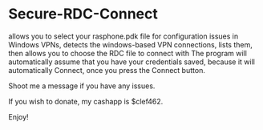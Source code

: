 # Secure-RDC-Connect
allows you to select your rasphone.pdk file for configuration issues in Windows VPNs,
detects the windows-based VPN connections, lists them, 
then allows you to choose the RDC file to connect with
The program will automatically assume that you have your credentials saved, 
because it will automatically Connect, once you press the Connect button.

Shoot me a message if you have any issues.

If you wish to donate, my cashapp is $clef462.

Enjoy!
